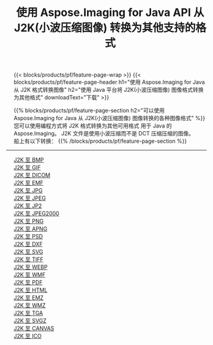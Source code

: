 ﻿---
title: 使用 Aspose.Imaging for Java API 从 J2K(小波压缩图像) 转换为其他支持的格式 
weight: 3920
url: /zh-hans/java/conversion/from/j2k 
lang: zh-hans
langdirlevel: 2
locales: zh-hans,ja,it,ru,de,es,fr,nl,id,lt,pl,pt,vi,tr,ko,zh-hant,ar,hi,th,sv,cs,uk,he
description: Aspose.Imaging 可以使用 Java 平台轻松地将 J2K(小波压缩图像) 转换为其他格式
---

{{< blocks/products/pf/feature-page-wrap >}}
{{< blocks/products/pf/feature-page-header h1="使用 Aspose.Imaging for Java 从 J2K 格式转换图像" h2="使用 Java 平台将 J2K(小波压缩图像) 图像格式转换为其他格式" downloadText="下载" >}}


{{% blocks/products/pf/feature-page-section  h2="可以使用 Aspose.Imaging for Java 从 J2K(小波压缩图像) 图像转换的各种图像格式" %}}
您可以使用编程方式将 J2K 格式转换为其他可用格式
用于 Java 的 Aspose.Imaging。 J2K 文件是使用小波压缩而不是 DCT 压缩压缩的图像。
<br/>
船上有以下转换：
{{% /blocks/products/pf/feature-page-section %}}
<div class="container-fluid productfamilypage bg-gray">
    <div class="convertypes bg-gray agp-content section">
        <div class="container">
		<hr style="margin-left:-20px;"/>
		<div class="row other-converters">
		    <div class='col-md-2 other-converter remove-lp remove-rp'><a href="/imaging/zh-hans/java/conversion/j2k-to-bmp" >J2K 至 BMP</a></div><div class='col-md-2 other-converter remove-lp remove-rp'><a href="/imaging/zh-hans/java/conversion/j2k-to-gif" >J2K 至 GIF</a></div><div class='col-md-2 other-converter remove-lp remove-rp'><a href="/imaging/zh-hans/java/conversion/j2k-to-dicom" >J2K 至 DICOM</a></div><div class='col-md-2 other-converter remove-lp remove-rp'><a href="/imaging/zh-hans/java/conversion/j2k-to-emf" >J2K 至 EMF</a></div><div class='col-md-2 other-converter remove-lp remove-rp'><a href="/imaging/zh-hans/java/conversion/j2k-to-jpg" >J2K 至 JPG</a></div><div class='col-md-2 other-converter remove-lp remove-rp'><a href="/imaging/zh-hans/java/conversion/j2k-to-jpeg" >J2K 至 JPEG</a></div><div class='col-md-2 other-converter remove-lp remove-rp'><a href="/imaging/zh-hans/java/conversion/j2k-to-jp2" >J2K 至 JP2</a></div><div class='col-md-2 other-converter remove-lp remove-rp'><a href="/imaging/zh-hans/java/conversion/j2k-to-jpeg2000" >J2K 至 JPEG2000</a></div><div class='col-md-2 other-converter remove-lp remove-rp'><a href="/imaging/zh-hans/java/conversion/j2k-to-png" >J2K 至 PNG</a></div><div class='col-md-2 other-converter remove-lp remove-rp'><a href="/imaging/zh-hans/java/conversion/j2k-to-apng" >J2K 至 APNG</a></div><div class='col-md-2 other-converter remove-lp remove-rp'><a href="/imaging/zh-hans/java/conversion/j2k-to-psd" >J2K 至 PSD</a></div><div class='col-md-2 other-converter remove-lp remove-rp'><a href="/imaging/zh-hans/java/conversion/j2k-to-dxf" >J2K 至 DXF</a></div><div class='col-md-2 other-converter remove-lp remove-rp'><a href="/imaging/zh-hans/java/conversion/j2k-to-svg" >J2K 至 SVG</a></div><div class='col-md-2 other-converter remove-lp remove-rp'><a href="/imaging/zh-hans/java/conversion/j2k-to-tiff" >J2K 至 TIFF</a></div><div class='col-md-2 other-converter remove-lp remove-rp'><a href="/imaging/zh-hans/java/conversion/j2k-to-webp" >J2K 至 WEBP</a></div><div class='col-md-2 other-converter remove-lp remove-rp'><a href="/imaging/zh-hans/java/conversion/j2k-to-wmf" >J2K 至 WMF</a></div><div class='col-md-2 other-converter remove-lp remove-rp'><a href="/imaging/zh-hans/java/conversion/j2k-to-pdf" >J2K 至 PDF</a></div><div class='col-md-2 other-converter remove-lp remove-rp'><a href="/imaging/zh-hans/java/conversion/j2k-to-html" >J2K 至 HTML</a></div><div class='col-md-2 other-converter remove-lp remove-rp'><a href="/imaging/zh-hans/java/conversion/j2k-to-emz" >J2K 至 EMZ</a></div><div class='col-md-2 other-converter remove-lp remove-rp'><a href="/imaging/zh-hans/java/conversion/j2k-to-wmz" >J2K 至 WMZ</a></div><div class='col-md-2 other-converter remove-lp remove-rp'><a href="/imaging/zh-hans/java/conversion/j2k-to-tga" >J2K 至 TGA</a></div><div class='col-md-2 other-converter remove-lp remove-rp'><a href="/imaging/zh-hans/java/conversion/j2k-to-svgz" >J2K 至 SVGZ</a></div><div class='col-md-2 other-converter remove-lp remove-rp'><a href="/imaging/zh-hans/java/conversion/j2k-to-canvas" >J2K 至 CANVAS</a></div><div class='col-md-2 other-converter remove-lp remove-rp'><a href="/imaging/zh-hans/java/conversion/j2k-to-ico" >J2K 至 ICO</a></div>
                </div>
        </div>
    </div>
</div>
<br/>

